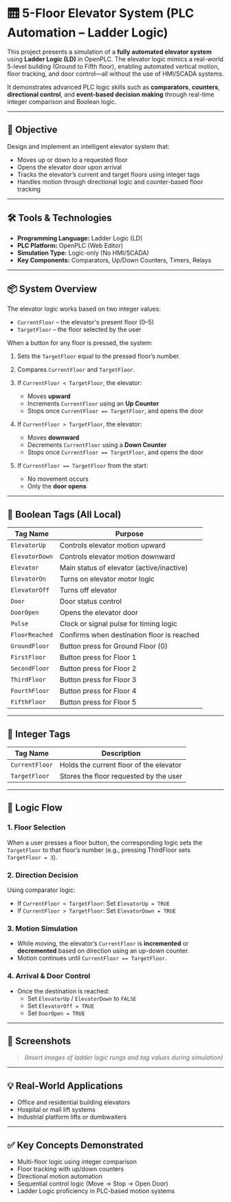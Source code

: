 # 🛗 5-Floor Elevator System (PLC Automation – Ladder Logic)

This project presents a simulation of a **fully automated elevator system** using **Ladder Logic (LD)** in OpenPLC. The elevator logic mimics a real-world 5-level building (Ground to Fifth floor), enabling automated vertical motion, floor tracking, and door control—all without the use of HMI/SCADA systems.

It demonstrates advanced PLC logic skills such as **comparators**, **counters**, **directional control**, and **event-based decision making** through real-time integer comparison and Boolean logic.

---

## 🎯 Objective

Design and implement an intelligent elevator system that:

- Moves up or down to a requested floor
- Opens the elevator door upon arrival
- Tracks the elevator’s current and target floors using integer tags
- Handles motion through directional logic and counter-based floor tracking

---

## 🛠 Tools & Technologies

- **Programming Language:** Ladder Logic (LD)
- **PLC Platform:** OpenPLC (Web Editor)
- **Simulation Type:** Logic-only (No HMI/SCADA)
- **Key Components:** Comparators, Up/Down Counters, Timers, Relays

---

## 📦 System Overview

The elevator logic works based on two integer values:

- `CurrentFloor` – the elevator's present floor (0–5)
- `TargetFloor` – the floor selected by the user

When a button for any floor is pressed, the system:

1. Sets the `TargetFloor` equal to the pressed floor’s number.
2. Compares `CurrentFloor` and `TargetFloor`.
3. If `CurrentFloor < TargetFloor`, the elevator:
   - Moves **upward**
   - Increments `CurrentFloor` using an **Up Counter**
   - Stops once `CurrentFloor == TargetFloor`, and opens the door

4. If `CurrentFloor > TargetFloor`, the elevator:
   - Moves **downward**
   - Decrements `CurrentFloor` using a **Down Counter**
   - Stops once `CurrentFloor == TargetFloor`, and opens the door

5. If `CurrentFloor == TargetFloor` from the start:
   - No movement occurs
   - Only the **door opens**

---

## 🧾 Boolean Tags (All Local)

| Tag Name         | Purpose                                      |
|------------------|----------------------------------------------|
| `ElevatorUp`     | Controls elevator motion upward              |
| `ElevatorDown`   | Controls elevator motion downward            |
| `Elevator`       | Main status of elevator (active/inactive)    |
| `ElevatorOn`     | Turns on elevator motor logic                |
| `ElevatorOff`    | Turns off elevator                           |
| `Door`           | Door status control                          |
| `DoorOpen`       | Opens the elevator door                      |
| `Pulse`          | Clock or signal pulse for timing logic       |
| `FloorReached`   | Confirms when destination floor is reached   |
| `GroundFloor`    | Button press for Ground Floor (0)            |
| `FirstFloor`     | Button press for Floor 1                     |
| `SecondFloor`    | Button press for Floor 2                     |
| `ThirdFloor`     | Button press for Floor 3                     |
| `FourthFloor`    | Button press for Floor 4                     |
| `FifthFloor`     | Button press for Floor 5                     |

---

## 🔢 Integer Tags

| Tag Name       | Description                                  |
|----------------|----------------------------------------------|
| `CurrentFloor` | Holds the current floor of the elevator       |
| `TargetFloor`  | Stores the floor requested by the user        |

---

## 🔁 Logic Flow

### 1. **Floor Selection**
When a user presses a floor button, the corresponding logic sets the `TargetFloor` to that floor’s number (e.g., pressing ThirdFloor sets `TargetFloor = 3`).

### 2. **Direction Decision**
Using comparator logic:
- If `CurrentFloor < TargetFloor`: Set `ElevatorUp = TRUE`
- If `CurrentFloor > TargetFloor`: Set `ElevatorDown = TRUE`

### 3. **Motion Simulation**
- While moving, the elevator’s `CurrentFloor` is **incremented** or **decremented** based on direction using an up-down counter.
- Motion continues until `CurrentFloor == TargetFloor`.

### 4. **Arrival & Door Control**
- Once the destination is reached:
  - Set `ElevatorUp` / `ElevatorDown` to `FALSE`
  - Set `ElevatorOff = TRUE`
  - Set `DoorOpen = TRUE`

---

## 📸 Screenshots

> _(Insert images of ladder logic rungs and tag values during simulation)_

---

## 💡 Real-World Applications

- Office and residential building elevators
- Hospital or mall lift systems
- Industrial platform lifts or dumbwaiters

---

## ✅ Key Concepts Demonstrated

- Multi-floor logic using integer comparison
- Floor tracking with up/down counters
- Directional motion automation
- Sequential control logic (Move → Stop → Open Door)
- Ladder Logic proficiency in PLC-based motion systems

